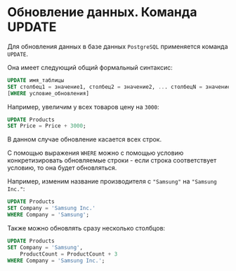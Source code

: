 # Обновление данных. Команда UPDATE


Для обновления данных в базе данных `PostgreSQL` применяется команда `UPDATE`. 

Она имеет следующий общий формальный синтаксис:

```sql
UPDATE имя_таблицы
SET столбец1 = значение1, столбец2 = значение2, ... столбецN = значениеN
[WHERE условие_обновления]

```

Например, увеличим у всех товаров цену на `3000`:

```sql
UPDATE Products
SET Price = Price + 3000;
```


В данном случае обновление касается всех строк. 

С помощью выражения `WHERE` можно с помощью условию конкретизировать обновляемые строки - если строка соответствует условию, то она будет обновляться. 

Например, изменим название производителя с `"Samsung"` на `"Samsung Inc."`:

```sql
UPDATE Products
SET Company = 'Samsung Inc.'
WHERE Company = 'Samsung';
```

Также можно обновлять сразу несколько столбцов:


```sql
UPDATE Products
SET Company = 'Samsung',
    ProductCount = ProductCount + 3
WHERE Company = 'Samsung Inc.';
```
